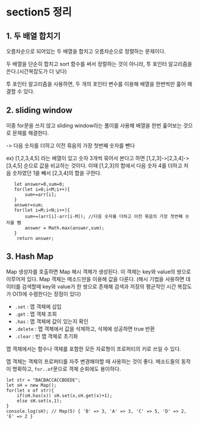 # section5 정리

## 1. 두 배열 합치기

오름차순으로 되어있는 두 배열을 합치고 오름차순으로 정렬하는 문제이다.

두 배열을 단순히 합치고 sort 함수를 써서 정렬하는 것이 아니라, 투 포인터 알고리즘을 쓴다.(시간복잡도가 더 낮다)

투 포인터 알고리즘을 사용하면, 두 개의 포인터 변수를 이용해 배열을 한번씩만 흝어 해결할 수 있다.


## 2. sliding window

이중 for문을 쓰지 않고 sliding window라는 풀이를 사용해 배열을 한번 훑어보는 것으로 문제를 해결한다.

-> 다음 숫자를 더하고 이전 묶음의 가장 첫번째 숫자를 뺀다

ex) [1,2,3,4,5] 라는 배열이 있고 숫자 3개씩 묶어서 본다고 하면 [1,2,3]->[2,3,4]->[3,4,5] 순으로 값을 비교하는 것이다. 이때 [1,2,3]의 합에서 다음 숫자 4를 더하고 처음 숫자였던 1을 빼서 [2,3,4]의 합을 구한다.

```JS
   let answer=0,sum=0;
   for(let i=0;i<M;i++){
       sum+=arr[i];
   }
   answer=sum;
   for(let i=M;i<N;i++){
       sum+=(arr[i]-arr[i-M]); //다음 숫자를 더하고 이전 묶음의 가장 첫번째 숫자를 뺌
       answer = Math.max(answer,sum);
   }
    return answer;
```

## 3. Hash Map

Map 생성자를 호출하면 Map 해시 객체가 생성된다. 이 객체는 key와 value의 쌍으로 이루어져 있다. Map 객체는 메소드만을 이용해 값을 다룬다.
(해시 기법을 사용하면 데이터를 검색할때 key와 value가 한 쌍으로 존재해 검색과 저장의 평균적인 시간 복잡도가 O(1)에 수렴한다는 장점이 있다)

- `.set` : 맵 객체에 삽입
- `.get` : 맵 객체 조회
- `.has` : 맵 객체에 값이 있는지 확인
- `.delete` : 맵 객체에서 값을 삭제하고, 삭제에 성공하면 true 반환
- `.clear` : 빈 맵 객체로 초기화

맵 객체에서는 함수나 객체를 포함한 모든 자료형이 프로퍼티의 키로 쓰일 수 있다.

맵 객체는 객체의 프로퍼티를 자주 변경해야할 때 사용하는 것이 좋다. 메소드들의 동작이 명확하고, `for..of`문으로 객체 순회에도 용이하다.

```JS
let str = "BACBACCACCBDEDE";
let sH = new Map();
for(let x of str){
    if(sH.has(x)) sH.set(x,sH.get(x)+1);
    else sH.set(x,1);
}
console.log(sH); // Map(5) { 'B' => 3, 'A' => 3, 'C' => 5, 'D' => 2, 'E' => 2 }
```

